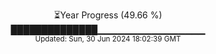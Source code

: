 <p align="center">
⏳Year Progress (49.66 %)<br>
██████████████▁▁▁▁▁▁▁▁▁▁▁▁▁▁▁▁ <br>
<sub>Updated: Sun, 30 Jun 2024 18:02:39 GMT</sub>
</p>

